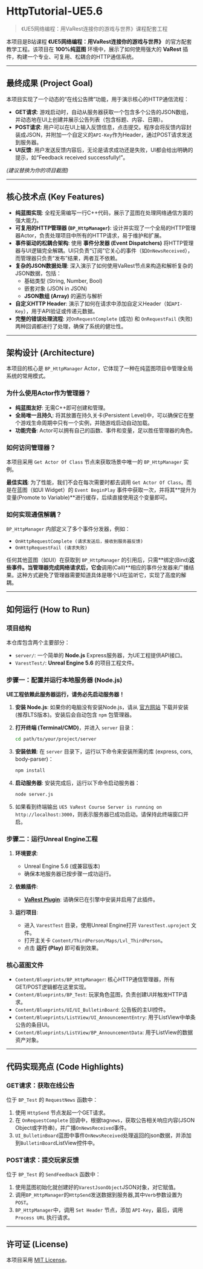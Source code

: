 # HttpTutorial-UE5.6

> 《UE5网络编程：用VaRest连接你的游戏与世界》课程配套工程

本项目是B站课程 **《UE5网络编程：用VaRest连接你的游戏与世界》** 的官方配套教学工程。该项目在 **100%纯蓝图** 环境中，展示了如何使用强大的 **VaRest** 插件，构建一个专业、可复用、松耦合的HTTP通信系统。

---

## 最终成果 (Project Goal)

本项目实现了一个动态的“在线公告牌”功能，用于演示核心的HTTP通信流程：

*   **GET请求**: 游戏启动时，自动从服务器获取一个包含多个公告的JSON数组，并动态地在UI上创建并展示公告列表（包含标题、内容、日期）。
*   **POST请求**: 用户可以在UI上输入反馈信息，点击提交。程序会将反馈内容封装成JSON，并附加一个自定义的`API-Key`作为Header，通过POST请求发送到服务器。
*   **UI反馈**: 用户发送反馈内容后，无论是请求成功还是失败，UI都会给出明确的提示，如“Feedback received successfully!”。

*(建议替换为你的项目截图)*

---

## 核心技术点 (Key Features)

*   **纯蓝图实现**: 全程无需编写一行C++代码，展示了蓝图在处理网络通信方面的强大能力。
*   **可复用的HTTP管理器 (`BP_HttpManager`)**: 设计并实现了一个全局的HTTP管理器Actor，负责处理项目中所有的HTTP请求，易于维护和扩展。
*   **事件驱动的松耦合架构**: 使用 **事件分发器 (Event Dispatchers)** 将HTTP管理器与UI逻辑完全解耦。UI只负责“订阅”它关心的事件（如`OnNewsReceived`），而管理器只负责“发布”结果，两者互不依赖。
*   **复杂的JSON数据处理**: 深入演示了如何使用VaRest节点来构造和解析复杂的JSON数据，包括：
    *   基础类型 (String, Number, Bool)
    *   嵌套对象 (JSON in JSON)
    *   **JSON数组 (Array)** 的遍历与解析
*   **自定义HTTP Header**: 演示了如何在请求中添加自定义Header（如`API-Key`），用于API验证或传递元数据。
*   **完整的错误处理流程**: 对`OnRequestComplete` (成功) 和 `OnRequestFail` (失败) 两种回调都进行了处理，确保了系统的健壮性。

---

## 架构设计 (Architecture)

本项目的核心是 `BP_HttpManager` Actor，它体现了一种在纯蓝图项目中管理全局系统的常用模式。

### 为什么使用Actor作为管理器？

*   **纯蓝图友好**: 无需C++即可创建和管理。
*   **全局唯一且持久**: 将其放置在持久关卡(Persistent Level)中，可以确保它在整个游戏生命周期中只有一个实例，并随游戏启动自动加载。
*   **功能完备**: Actor可以拥有自己的函数、事件和变量，足以胜任管理器的角色。

### 如何访问管理器？

本项目采用 `Get Actor Of Class` 节点来获取场景中唯一的 `BP_HttpManager` 实例。

**最佳实践**: 为了性能，我们不会在每次需要时都去调用 `Get Actor Of Class`。而是在蓝图（如UI Widget）的 `Event BeginPlay` 事件中获取一次，并将其**提升为变量(Promote to Variable)**进行缓存，后续直接使用这个变量即可。

### 如何实现通信解耦？

`BP_HttpManager` 内部定义了多个事件分发器，例如：
*   `OnHttpRequestComplete (请求发送后，接收到服务器反馈)`
*   `OnHttpRequestFail (请求失败)`

任何其他蓝图（如UI）在获取到 `BP_HttpManager` 的引用后，只需**绑定(Bind)**这些事件。当管理器完成网络请求后，它会**调用(Call)**相应的事件分发器来广播结果。这种方式避免了管理器需要知道具体是哪个UI在监听它，实现了高度的解耦。

---

## 如何运行 (How to Run)

### 项目结构
本仓库包含两个主要部分：
*   `server/`: 一个简单的 **Node.js** Express服务器，为UE工程提供API接口。
*   `VarestTest/`: **Unreal Engine 5.6** 的项目工程文件。

### 步骤一：配置并运行本地服务器 (Node.js)

**UE工程依赖此服务器运行，请务必先启动服务器！**

1.  **安装 Node.js**: 如果你的电脑没有安装Node.js，请从 [官方网站](https://nodejs.org/) 下载并安装 (推荐LTS版本)。安装后会自动包含 `npm` 包管理器。

2.  **打开终端 (Terminal/CMD)**，并进入 `server` 目录：
    ```bash
    cd path/to/your/project/server
    ```

3.  **安装依赖**: 在 `server` 目录下，运行以下命令来安装所需的库 (express, cors, body-parser)：
    ```bash
    npm install
    ```

4.  **启动服务器**: 安装完成后，运行以下命令启动服务器：
    ```bash
    node server.js
    ```

5.  如果看到终端输出 `UE5 VaRest Course Server is running on http://localhost:3000`，则表示服务器已成功启动。请保持此终端窗口开启。

### 步骤二：运行Unreal Engine工程

1.  **环境要求**:
    *   Unreal Engine 5.6 (或兼容版本)
    *   确保本地服务器已按步骤一成功运行。

2.  **依赖插件**:
    *   [**VaRest Plugin**](https://www.fab.com/listings/5b751595-fe3e-4e85-b217-9b5496ab6d3f): 请确保已在引擎中安装并启用了此插件。

3.  **运行项目**:
    *   进入 `VarestTest` 目录，使用Unreal Engine打开 `VarestTest.uproject` 文件。
    *   打开主关卡 `Content/ThirdPerson/Maps/Lvl_ThirdPerson`。
    *   点击 **运行 (Play)** 即可看到效果。

### 核心蓝图文件

*   `Content/Blueprints/BP_HttpManager`: 核心HTTP通信管理器，所有GET/POST逻辑都在这里实现。
*   `Content/Blueprints/BP_Test`: 玩家角色蓝图，负责创建UI并触发HTTP请求。
*   `Content/Blueprints/UI/UI_BulletinBoard`: 公告板的主UI控件。
*   `Content/Blueprints/ListView/UI_AnnouncementEntry`: 用于ListView中单条公告的条目UI。
*   `Content/Blueprints/ListView/BP_AnnouncementData`: 用于ListView的数据资产对象。

---

## 代码实现亮点 (Code Highlights)

### GET请求：获取在线公告

位于 `BP_Test` 的 `RequestNews` 函数中：
1.  使用 `HttpSend` 节点发起一个GET请求。
2.  在 `OnRequestComplete` 回调中，根据tag`news`，获取公告相关响应内容(JSON Object或字符串)，并广播`OnNewsReceived`事件。
3.  `UI_BulletinBoard`蓝图中事件`OnNewsReceived`处理返回的json数据，并添加到`BulletinBoard`ListView控件中。

### POST请求：提交玩家反馈

位于 `BP_Test` 的 `SendFeedback` 函数中：
1.  使用蓝图初始化就创建好的`VarestJsonObject`JSON对象，对它赋值。
2.  调用`BP_HttpManager`的`HttpSend`发送数据到服务器,其中`Verb`参数设置为`POST`。
3.  `BP_HttpManager`中，调用 `Set Header` 节点，添加 `API-Key`，最后，调用 `Process URL` 执行请求。

---

## 许可证 (License)

本项目采用 [MIT License](LICENSE)。
